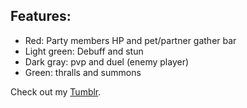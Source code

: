 ## Features:

- Red: Party members HP and pet/partner gather bar
- Light green: Debuff and stun
- Dark gray: pvp and duel (enemy player)
- Green: thralls and summons


Check out my [Tumblr](https://tera-raven.tumblr.com/).
